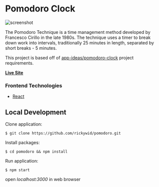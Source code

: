 # Pomodoro Clock
![screenshot](https://i.imgur.com/KEgkHA4.png)

The Pomodoro Technique is a time management method developed by Francesco Cirillo in the late 1980s. The technique uses a timer to break down work into intervals, traditionally 25 minutes in length, separated by short breaks - 5 minutes.

This project is based off of [app-ideas/pomodoro-clock](https://github.com/florinpop17/app-ideas/blob/master/Projects/1-Beginner/Pomodoro-Clock.md) project requirements. 

**[Live Site](https://rickywid.github.io/pomodoro/)**

### Frontend Technologies
- [React](https://reactjs.org/)

## Local Development

Clone application:

`$ git clone https://github.com/rickywid/pomodoro.git`

Install packages:

`$ cd pomodoro && npm install`

Run application:

`$ npm start`

open *localhost:3000* in web browser
